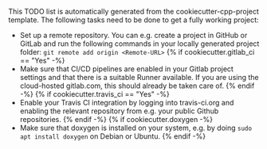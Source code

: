 This TODO list is automatically generated from the cookiecutter-cpp-project template.
The following tasks need to be done to get a fully working project:

* Set up a remote repository. You can e.g. create a project in GitHub or GitLab and run
  the following commands in your locally generated project folder:
  `git remote add origin <Remote-URL>`
{% if cookiecutter.gitlab_ci == "Yes" -%}
* Make sure that CI/CD pipelines are enabled in your Gitlab project settings and that
  there is a suitable Runner available. If you are using the cloud-hosted gitlab.com,
  this should already be taken care of.
{% endif -%}
{% if cookiecutter.travis_ci == "Yes" -%}
* Enable your Travis CI integration by logging into travis-ci.org and enabling the
  relevant repository from e.g. your public Github repositories.
{% endif -%}
{% if cookiecutter.doxygen -%}
* Make sure that doxygen is installed on your system, e.g. by doing `sudo apt install doxygen`
  on Debian or Ubuntu.
{% endif -%}
